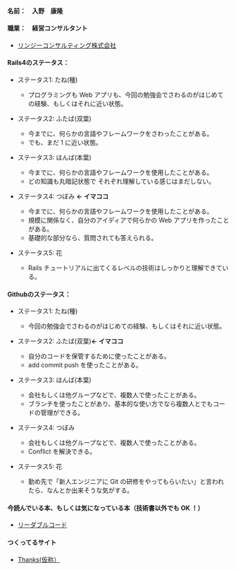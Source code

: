 #### 名前：　入野　康隆

#### 職業：　経営コンサルタント
* [リンジーコンサルティング株式会社](http://www.linzylinzy.com/ "Irino's Website")


#### Rails4のステータス：

* ステータス1: たね(種)
    * プログラミングも Web アプリも、今回の勉強会でさわるのがはじめての経験、もしくはそれに近い状態。

* ステータス2: ふたば(双葉)
    * 今までに、何らかの言語やフレームワークをさわったことがある。
    * でも、まだ 1 に近い状態。

* ステータス3: ほんば(本葉)
    * 今までに、何らかの言語やフレームワークを使用したことがある。
    * どの知識も丸暗記状態で それぞれ理解している感じはまだしない。

* ステータス4: つぼみ **← イマココ**　
    * 今までに、何らかの言語やフレームワークを使用したことがある。
    * 規模に関係なく、自分のアイディアで何らかの Web アプリを作ったことがある。
    * 基礎的な部分なら、質問されても答えられる。

* ステータス5: 花
    * Rails チュートリアルに出てくるレベルの技術はしっかりと理解できている。



#### Githubのステータス：

* ステータス1: たね(種)
    * 今回の勉強会でさわるのがはじめての経験、もしくはそれに近い状態。

* ステータス2: ふたば(双葉)**← イマココ**
    * 自分のコードを保管するために使ったことがある。
    * add commit push を使ったことがある。

* ステータス3: ほんば(本葉)
    * 会社もしくは他グループなどで、複数人で使ったことがある。
    * ブランチを使ったことがあり、基本的な使い方でなら複数人とでもコードの管理ができる。

* ステータス4: つぼみ
    * 会社もしくは他グループなどで、複数人で使ったことがある。
    * Conflict を解決できる。

* ステータス5: 花
    * 勤め先で「新人エンジニアに Git の研修をやってもらいたい」と言われたら、なんとか出来そうな気がする。



#### 今読んでいる本、もしくは気になっている本（技術書以外でも OK ！）

* [リーダブルコード](http://www.oreilly.co.jp/books/9784873115658/ "OREILLY's Website")


#### つくってるサイト
* [Thanks(仮称）](goo.gl/YiKT1L "Irino's Website")